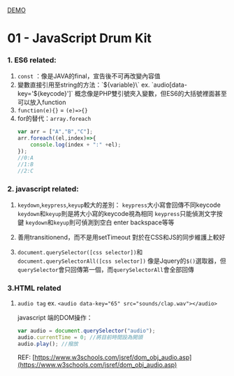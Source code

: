 [DEMO](https://ssj0936.github.io/javascript30_practice/01%20-%20JavaScript%20Drum%20Kit/mine/index.html)

# 01 - JavaScript Drum Kit

### 1. ES6 related:
1. ``const`` ：像是JAVA的final，宣告後不可再改變內容值
2. 變數直接引用至string的方法：\`${variable}\`
    ex. `audio[data-key='${keycode}']`
    概念像是PHP雙引號夾入變數，但ES6的大括號裡面甚至可以放入function
3. `function(e){}` = `(e)=>{}`
4. for的替代：`array.foreach`
    ````javascript 
    var arr = ["A","B","C"];
    arr.foreach((el,index)=>{
        console.log(index + ":" +el);
    });
    //0:A
    //1:B
    //2:C
    ````
    
### 2. javascript related:
1. ``keydown``,``keypress``,``keyup``較大的差別：
    `keypress`大小寫會回傳不同keycode
    `keydown`和`keyup`則是將大小寫的keycode視為相同
    `keypress`只能偵測文字按鍵
    `keydown`和`keyup`則可偵測到空白 enter backspace等等

2. 善用transitionend，而不是用setTimeout
    對於在CSS和JS的同步維護上較好
3. `document.querySelector([css selector])`和`document.querySelectorAll([css selector])`
    像是Jquery的`$()`選取器，但`querySelector`會只回傳第一個，而`querySelectorAll`會全部回傳
    
### 3.HTML related
1. `audio tag`
    ex. `<audio data-key="65" src="sounds/clap.wav"></audio>`
    
    javascript 端的DOM操作：
    ````javascript
    var audio = document.querySelector("audio");
    audio.currentTime = 0; //將目前時間設為開頭
    audio.play(); //撥放
    ````
    
    REF: [https://www.w3schools.com/jsref/dom_obj_audio.asp](https://www.w3schools.com/jsref/dom_obj_audio.asp)
